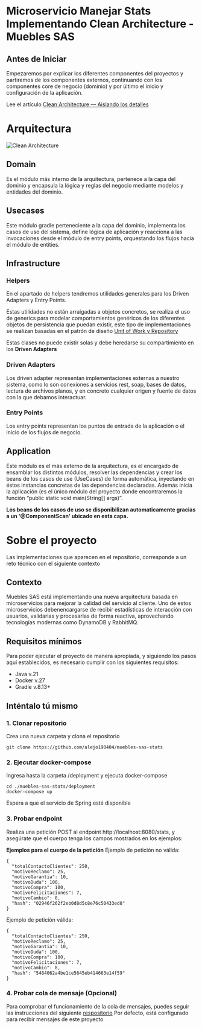 # Microservicio Manejar Stats Implementando Clean Architecture - Muebles SAS

## Antes de Iniciar

Empezaremos por explicar los diferentes componentes del proyectos y partiremos de los componentes externos, continuando con los componentes core de negocio (dominio) y por último el inicio y configuración de la aplicación.

Lee el artículo [Clean Architecture — Aislando los detalles](https://medium.com/bancolombia-tech/clean-architecture-aislando-los-detalles-4f9530f35d7a)

# Arquitectura

![Clean Architecture](https://miro.medium.com/max/1400/1*ZdlHz8B0-qu9Y-QO3AXR_w.png)

## Domain

Es el módulo más interno de la arquitectura, pertenece a la capa del dominio y encapsula la lógica y reglas del negocio mediante modelos y entidades del dominio.

## Usecases

Este módulo gradle perteneciente a la capa del dominio, implementa los casos de uso del sistema, define lógica de aplicación y reacciona a las invocaciones desde el módulo de entry points, orquestando los flujos hacia el módulo de entities.

## Infrastructure

### Helpers

En el apartado de helpers tendremos utilidades generales para los Driven Adapters y Entry Points.

Estas utilidades no están arraigadas a objetos concretos, se realiza el uso de generics para modelar comportamientos
genéricos de los diferentes objetos de persistencia que puedan existir, este tipo de implementaciones se realizan
basadas en el patrón de diseño [Unit of Work y Repository](https://medium.com/@krzychukosobudzki/repository-design-pattern-bc490b256006)

Estas clases no puede existir solas y debe heredarse su compartimiento en los **Driven Adapters**

### Driven Adapters

Los driven adapter representan implementaciones externas a nuestro sistema, como lo son conexiones a servicios rest,
soap, bases de datos, lectura de archivos planos, y en concreto cualquier origen y fuente de datos con la que debamos
interactuar.

### Entry Points

Los entry points representan los puntos de entrada de la aplicación o el inicio de los flujos de negocio.

## Application

Este módulo es el más externo de la arquitectura, es el encargado de ensamblar los distintos módulos, resolver las dependencias y crear los beans de los casos de use (UseCases) de forma automática, inyectando en éstos instancias concretas de las dependencias declaradas. Además inicia la aplicación (es el único módulo del proyecto donde encontraremos la función “public static void main(String[] args)”.

**Los beans de los casos de uso se disponibilizan automaticamente gracias a un '@ComponentScan' ubicado en esta capa.**

# Sobre el proyecto

Las implementaciones que aparecen en el repositorio, corresponde a un reto técnico con el siguiente contexto

## Contexto

Muebles SAS está implementando una nueva arquitectura basada en microservicios para mejorar la calidad del servicio al cliente. Uno de estos microservicios debenencargarse de recibir estadísticas de interacción con usuarios, validarlas y procesarlas de forma reactiva, aprovechando tecnologías modernas como DynamoDB y RabbitMQ.

## Requisitos mínimos

Para poder ejecutar el proyecto de manera apropiada, y siguiendo los pasos aquí establecidos, es necesario cumplir con los siguientes requisitos:
- Java v.21
- Docker v.27
- Gradle v.8.13+

## Inténtalo tú mismo
### 1. Clonar repositorio
Crea una nueva carpeta y clona el repositorio
```
git clone https://github.com/alejo190404/muebles-sas-stats
```

### 2. Ejecutar docker-compose
Ingresa hasta la carpeta /deployment y ejecuta docker-compose
```
cd ./muebles-sas-stats/deployment
docker-compose up
```
Espera a que el servicio de Spring esté disponible
### 3. Probar endpoint

Realiza una petición POST al endpoint http://localhost:8080/stats, y asegúrate que el cuerpo tenga los campos mostrados en los ejemplos:

**Ejemplos para el cuerpo de la petición**
Ejemplo de petición no válida:
```
{
  "totalContactoClientes": 250,
  "motivoReclamo": 25,
  "motivoGarantia": 10,
  "motivoDuda": 100,
  "motivoCompra": 100,
  "motivoFelicitaciones": 7,
  "motivoCambio": 8,
  "hash": "02946f262f2eb0d8d5c8e76c50433ed8"
}
```

Ejemplo de petición válida:
```
{
  "totalContactoClientes": 250,
  "motivoReclamo": 25,
  "motivoGarantia": 10,
  "motivoDuda": 100,
  "motivoCompra": 100,
  "motivoFelicitaciones": 7,
  "motivoCambio": 8,
  "hash": "5484062a4be1ce5645eb414663e14f59"
}
```

### 4. Probar cola de mensaje (Opcional)
Para comprobar el funcionamiento de la cola de mensajes, puedes seguir las instrucciones del siguiente [respositorio](https://github.com/alejo190404/muebles-sas-consumer)
Por defecto, está configurado para recibir mensajes de este proyecto


